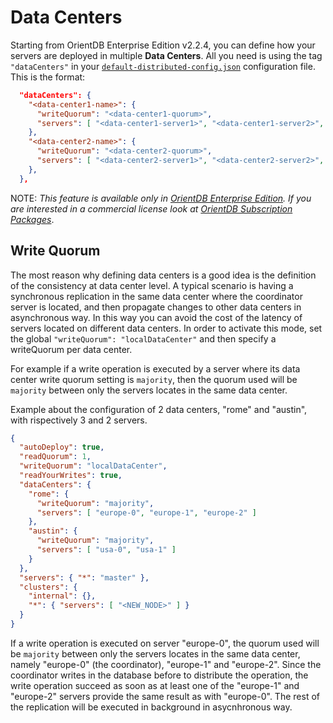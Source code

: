 # Data Centers

Starting from OrientDB Enterprise Edition v2.2.4, you can define how your servers are deployed in multiple **Data Centers**. All you need is using the tag `"dataCenters"` in your [`default-distributed-config.json`](Distributed-Configuration.html#default-distributed-db-configjson) configuration file. This is the format:

```json
  "dataCenters": {
    "<data-center1-name>": {
      "writeQuorum": "<data-center1-quorum>",
      "servers": [ "<data-center1-server1>", "<data-center1-server2>", "<data-center1-serverN>" ]
    },
    "<data-center2-name>": {
      "writeQuorum": "<data-center2-quorum>",
      "servers": [ "<data-center2-server1>", "<data-center2-server2>", "<data-center2-serverN>" ]
    },
  },
```

NOTE: _This feature is available only in [OrientDB Enterprise Edition](http://orientdb.com/orientdb-enterprise). If you are interested in a commercial license look at [OrientDB Subscription Packages](http://orientdb.com/support)_.

## Write Quorum

The most reason why defining data centers is a good idea is the definition of the consistency at data center level. A typical scenario is having a synchronous replication in the same data center where the coordinator server is located, and then propagate changes to other data centers in asynchronous way. In this way you can avoid the cost of the latency of servers located on different data centers. In order to activate this mode, set the global `"writeQuorum": "localDataCenter"` and then specify a writeQuorum per data center.

For example if a write operation is executed by a server where its data center write quorum setting is `majority`, then the quorum used will be `majority` between only the servers locates in the same data center.

Example about the configuration of 2 data centers, "rome" and "austin", with rispectively 3 and 2 servers.

```json
{
  "autoDeploy": true,
  "readQuorum": 1,
  "writeQuorum": "localDataCenter",
  "readYourWrites": true,
  "dataCenters": {
    "rome": {
      "writeQuorum": "majority",
      "servers": [ "europe-0", "europe-1", "europe-2" ]
    },
    "austin": {
      "writeQuorum": "majority",
      "servers": [ "usa-0", "usa-1" ]
    }
  },
  "servers": { "*": "master" },
  "clusters": {
    "internal": {},
    "*": { "servers": [ "<NEW_NODE>" ] }
  }
}
```

If a write operation is executed on server "europe-0", the quorum used will be `majority` between only the servers locates in the same data center, namely "europe-0" (the coordinator), "europe-1" and "europe-2". Since the coordinator writes in the database before to distribute the operation, the write operation succeed as soon as at least one of the "europe-1" and "europe-2" servers provide the same result as with "europe-0". The rest of the replication will be executed in background in asycnhronous way.

